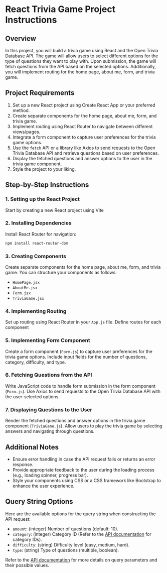 # React Trivia Game Project Instructions

## Overview

In this project, you will build a trivia game using React and the Open Trivia Database API. The game will allow users to select different options for the type of questions they want to play with. Upon submission, the game will fetch questions from the API based on the selected options. Additionally, you will implement routing for the home page, about me, form, and trivia game.

## Project Requirements

1. Set up a new React project using Create React App or your preferred method.
2. Create separate components for the home page, about me, form, and trivia game.
3. Implement routing using React Router to navigate between different views/pages.
4. Integrate a form component to capture user preferences for the trivia game options.
5. Use the `fetch` API or a library like Axios to send requests to the Open Trivia Database API and retrieve questions based on user preferences.
6. Display the fetched questions and answer options to the user in the trivia game component.
7. Style the project to your liking.

## Step-by-Step Instructions

### 1. Setting up the React Project

Start by creating a new React project using Vite

### 2. Installing Dependencies

Install React Router for navigation:

```bash
npm install react-router-dom
```

### 3. Creating Components

Create separate components for the home page, about me, form, and trivia game. You can structure your components as follows:

- `HomePage.jsx`
- `AboutMe.jsx`
- `Form.jsx`
- `TriviaGame.jsx`

### 4. Implementing Routing

Set up routing using React Router in your `App.js` file. Define routes for each component

### 5. Implementing Form Component

Create a form component (`Form.js`) to capture user preferences for the trivia game options. Include input fields for the number of questions, category, difficulty, and type.

### 6. Fetching Questions from the API

Write JavaScript code to handle form submission in the form component (`Form.js`). Use Axios to send requests to the Open Trivia Database API with the user-selected options.

### 7. Displaying Questions to the User

Render the fetched questions and answer options in the trivia game component (`TriviaGame.js`). Allow users to play the trivia game by selecting answers and navigating through questions.

## Additional Notes

- Ensure error handling in case the API request fails or returns an error response.
- Provide appropriate feedback to the user during the loading process (e.g., loading spinner, progress bar).
- Style your components using CSS or a CSS framework like Bootstrap to enhance the user experience.

## Query String Options

Here are the available options for the query string when constructing the API request:

- `amount`: (integer) Number of questions (default: 10).
- `category`: (integer) Category ID (Refer to the [API documentation](https://opentdb.com/api_config.php) for category IDs).
- `difficulty`: (string) Difficulty level (easy, medium, hard).
- `type`: (string) Type of questions (multiple, boolean).

Refer to the [API documentation](https://opentdb.com/api_config.php) for more details on query parameters and their possible values.

